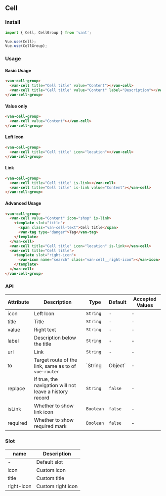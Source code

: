 ## Cell

### Install
``` javascript
import { Cell, CellGroup } from 'vant';

Vue.use(Cell);
Vue.use(CellGroup);
```

### Usage

#### Basic Usage

```html
<van-cell-group>
  <van-cell title="Cell title" value="Content"></van-cell>
  <van-cell title="Cell title" value="Content" label="Description"></van-cell>
</van-cell-group>
```

#### Value only

```html
<van-cell-group>
  <van-cell value="Content"></van-cell>
</van-cell-group>
```

#### Left Icon

```html
<van-cell-group>
  <van-cell title="Cell title" icon="location"></van-cell>
</van-cell-group>
```

#### Link

```html
<van-cell-group>
  <van-cell title="Cell title" is-link></van-cell>
  <van-cell title="Cell title" is-link value="Content"></van-cell>
</van-cell-group>
```

#### Advanced Usage

```html
<van-cell-group>
  <van-cell value="Content" icon="shop" is-link>
    <template slot="title">
      <span class="van-cell-text">Cell title</span>
      <van-tag type="danger">Tag</van-tag>
    </template>
  </van-cell>
  <van-cell title="Cell title" icon="location" is-link></van-cell>
  <van-cell title="Cell title">
    <template slot="right-icon">
      <van-icon name="search" class="van-cell__right-icon"></van-icon>
    </template>
  </van-cell>
</van-cell-group>
```

### API

| Attribute | Description | Type | Default | Accepted Values |
|-----------|-----------|-----------|-------------|-------------|
| icon | Left Icon | `String` | - | - |
| title | Title | `String` | - | - |
| value | Right text | `String` | - | - |
| label | Description below the title | `String` | - | - |
| url | Link | `String` | - | - |
| to | Target route of the link, same as to of `vue-router` | `String | Object` | - | - |
| replace | If true, the navigation will not leave a history record | `String` | `false` | - |
| isLink | Whether to show link icon | `Boolean` | `false` | - |
| required | Whether to show required mark | `Boolean` | `false` | - |

### Slot

| name | Description |
|-----------|-----------|
| - | Default slot |
| icon | Custom icon |
| title | Custom title |
| right-icon | Custom right icon |
